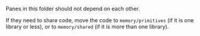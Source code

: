 Panes in this folder should not depend on each other.

If they need to share code, move the code to `memory/primitives` (if it is one library or less),
or to `memory/shared` (if it is more than one library).
